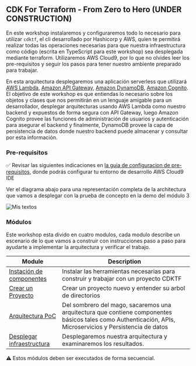 ## CDK For Terraform - From Zero to Hero (UNDER CONSTRUCTION)

En este workshop instalaremos y configuraremos todo lo necesario para utilizar `cdktf`, el cli desarrollado por Hashicorp y AWS, quien te permitirá realizar todas las operaciones necesarias para que nuestra infraestructura como código (escrita en TypeScript para este workshop) sea desplegada mediante terraform.
Utilizaremos AWS Cloud9, por lo que no olvides leer los pre-requisitos y seguir los pasos para tener nuestro ambiente preparado para trabajar.

En esta arquitectura desplegaremos una aplicación serverless que utilizará [AWS Lambda][lambda], [Amazon API Gateway][api-gw], [Amazon DynamoDB][dynamodb], [Amazon Cognito][cognito]. El objetivo de este workshop es que entiendas lo necesario sobre los objetos y clases que nos permitirán en un lenguaje amigable para un desarrollador, desplegar arquitecturas usando AWS Lambda como nuestro backend y expuestos de forma segura con API Gateway, luego Amazon Cognito provee las funciones de administración de usuarios y autenticación para asegurar el backend y finalmente, DynamoDB provee la capa de persistencia de datos donde nuestro backend puede almacenar y consultar por esta información.

### Pre-requisitos

:white_check_mark: Revisar las siguientes indicaciones en [la guia de configuracion de pre-requisitos][setup],
donde podrás configurar tu entorno de desarrollo AWS Cloud9 IDE

Ver el diagrama abajo para una representación completa de la architectura que vamos a desplegar con la prueba de concepto en la demo del módulo 3

![Mis textos](Assets/images/wildrydes-complete-architecture.png)

### Módulos

Este workshop esta divido en cuatro modulos, cada modulo describe un escenario de
lo que vamos a construir con instrucciones paso a paso para ayudarte a implementar
la arquitectura y verificar el trabajo.


| Module | Description |
| ---------------- | -------------------------------------------------------- |
| [Instación de componentes][installing-components] | Instalar las herramientas necesarias para construir y trabajar con un proyecto CDKTF |
| [Crear un Proyecto][create-project] | Crear un proyecto nuevo y entender su arbol de directorios |
| [Arquitectura PoC][get-sourcecode] | Del sombrero del mago, sacaremos una arquitectura que contiene componentes básicos tales como Authenticación, APIs, Microservicios y Persistencia de datos |
| [Desplegar infraestructura][deploy-architecture] | Desplegaremos nuestra arquitectura y examinaremos los resultados. |

:warning: Estos módulos deben ser executados de forma secuencial.


[cognito]: https://aws.amazon.com/cognito/
[lambda]: https://aws.amazon.com/lambda/
[api-gw]: https://aws.amazon.com/api-gateway/
[s3]: https://aws.amazon.com/s3/
[dynamodb]: https://aws.amazon.com/dynamodb/
[setup]: 0_Setup/
[installing-components]: 1_Installing/
[create-project]: 2_CreateProject/
[get-sourcecode]: 3_GetSourceCode/
[deploy-architecture]: 4_Deploy/
[cleanup]: 9_CleanUp/
